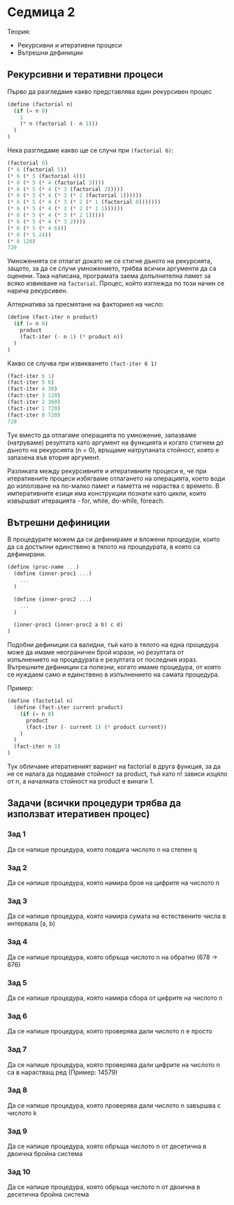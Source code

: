 Седмица 2
=========

Теория:
- Рекурсивни и итеративни процеси
- Вътрешни дефиниции

## Рекурсивни и теративни процеси

Първо да разгледаме какво представлява един рекурсивен процес

```Scheme
(define (factorial n)
  (if (= n 0)
    1
    (* n (factorial (- n 1)))
  )
)
```

Нека разгледаме какво ще се случи при `(factorial 6)`:
```Scheme
(factorial 6)
(* 6 (factorial 5))
(* 6 (* 5 (factorial 4)))
(* 6 (* 5 (* 4 (factorial 3))))
(* 6 (* 5 (* 4 (* 3 (factorial 2)))))
(* 6 (* 5 (* 4 (* 3 (* 2 (factorial 1))))))
(* 6 (* 5 (* 4 (* 3 (* 2 (* 1 (factorial 0)))))))
(* 6 (* 5 (* 4 (* 3 (* 2 (* 1 1))))))
(* 6 (* 5 (* 4 (* 3 (* 2 1)))))
(* 6 (* 5 (* 4 (* 3 2))))
(* 6 (* 5 (* 4 6)))
(* 6 (* 5 24))
(* 6 120)
720
```

Умноженията се отлагат докато не се стигне дъното на рекурсията, защото, за да се случи умножението, трябва всички аргументи да са оценени. Така написана, програмата заема допълнителна памет за всяко извикване на `factorial`. Процес, който изглежда по този начин се нарича рекурсивен.

Алтернатива за пресмятане на факториел на число:
```Scheme
(define (fact-iter n product)
  (if (= n 0)
    product
    (fact-iter (- n 1) (* product n))
  )
)
```

Какво се случва при извикването `(fact-iter 6 1)`
```Scheme
(fact-iter 6 1)
(fact-iter 5 6)
(fact-iter 4 30)
(fact-iter 3 120)
(fact-iter 2 360)
(fact-iter 1 720)
(fact-iter 0 720)
720
```

Тук вместо да отлагаме операцията по умножение, запазваме (натруваме) резултата като аргумент на функцията и когато стигнем до дъното на рекурсията (n = 0), връщаме натрупаната стойност, която е запазена във втория аргумент.

Разликата между рекурсивните и итеративните процеси е, че при итеративните процеси избягваме отлагането на операцията, което води до използване на по-малко памет и паметта не нараства с времето. В императивните езици има конструкции познати като цикли, които извършват итерацията - for, while, do-while, foreach. 


## Вътрешни дефиниции
В процедурите можем да си дефинираме и вложени процедури, които да са достъпни единствено в тялото на процедурата, в която са дефинирани.
```Scheme
(define (proc-name ...)
  (define (inner-proc1 ...)
    ...
  )

  (define (inner-proc2 ...)
    ...
  )

  (inner-proc1 (inner-proc2 a b) c d)
)
```

Подобни дефиниции са валидни, тъй като в тялото на една процедура може да имаме неограничен брой изрази, но резултата от изпълнението на процедурата е резултата от последния израз.
Вътрешните дефиниции са полезни, когато имаме процедура, от която се нуждаем само и единствено в изпълнението на самата процедура. 

Пример:
```Scheme
(define (factotial n)
  (define (fact-iter current product)
    (if (= n 0)
      product
      (fact-iter (- current 1) (* product current))
    )
  )
  (fact-iter n 1)
)
```

Тук обличаме итеративният вариант на factorial в друга функция, за да не се налага да подаваме стойност за product, тъй като n! зависи изцяло от n, а началната стойност на product е винаги 1.


Задачи (всички процедури трябва да използват итеративен процес)
-------

### Зад 1
Да се напише процедура, която повдига числото n на степен q

### Зад 2
Да се напише процедура, която намира броя на цифрите на числото n

### Зад 3
Да се напише процедура, която намира сумата на естествените числа в интервала [a, b)

### Зад 4
Да се напише процедура, която обръща числото n на обратно (678 -> 876)

### Зад 5
Да се напише процедура, която намира сбора от цифрите на числото n

### Зад 6
Да се напише процедура, която проверява дали числото n е просто

### Зад 7
Да се напише процедура, която проверява дали цифрите на числото n са в нарастващ ред (Пример: 14579)

### Зад 8
Да се напише процедура, която проверява дали числото n завършва с числото k

### Зад 9
Да се напише процедура, която обръща числото n от десетична в двоична бройна система

### Зад 10
Да се напише процедура, която обръща числото n от двоична в десетична бройна система

